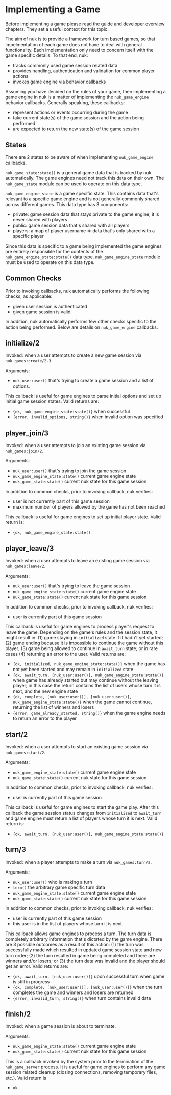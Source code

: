 Implementing a Game
===================

Before implementing a game please read the [guide](guide.md) and [developer overview](developer-overview.md) chapters. They set a useful context for this topic.

The aim of nuk is to provide a framework for turn based games, so that impelmentation of each game does not have to deal with general functionality. Each implementation only need to concern itself with the game specific details. To that end, nuk:
- tracks commonly used game session related data
- provides handling, authentication and validation for common player actions
- invokes game engine via behavior callbacks

Assuming you have decided on the rules of your game, then implementing a game engine in nuk is a matter of implementing the `nuk_game_engine` behavior callbacks. Generally speaking, these callbacks:
- represent actions or events occurring during the game
- take current state(s) of the game session and the action being performed
- are expected to return the new state(s) of the game session

States
------

There are 2 states to be aware of when implementing `nuk_game_engine` callbacks.

`nuk_game_state:state()` is a general game data that is tracked by nuk automatically. The game engines need not track this data on their own. The `nuk_game_state` module can be used to operate on this data type.

`nuk_game_engine_state` is a game specific state. This contains data that's relevant to a specific game engine and is not generally commonly shared across different games. This data type has 3 components:
- private: game session data that stays private to the game engine; it is never shared with players
- public: game session data that's shared with all players
- players: a map of player username => data that's only shared with a specific player

Since this data is specific to a game being implemented the game engines are entirely responsible for the contents of the `nuk_game_engine_state:state()` data type. `nuk_game_engine_state` module must be used to operate on this data type.

Common Checks
-------------

Prior to invoking callbacks, nuk automatically performs the following checks, as applicable:
- given user session is authenticated
- given game session is valid

In addition, nuk automatically performs few other checks specific to the action being performed. Below are details on `nuk_game_engine` callbacks.

initialize/2
------------

Invoked: when a user attempts to create a new game session via `nuk_games:create/2-3`.

Arguments:
- `nuk_user:user()` that's trying to create a game session and a list of options.

This callback is useful for game engines to parse initial options and set up initial game session states. Valid returns are:
- `{ok, nuk_game_engine_state:state()}` when successful
- `{error, invalid_options, string()}` when invalid option was specified

player_join/3
-------------

Invoked: when a user attempts to join an existing game session via `nuk_games:join/2`.

Arguments:
- `nuk_user:user()` that's trying to join the game session
- `nuk_game_engine_state:state()` current game engine state
- `nuk_game_state:state()` current nuk state for this game session

In addition to common checks, prior to invoking callback, nuk verifies:
- user is not currently part of this game session
- maximum number of players allowed by the game has not been reached

This callback is useful for game engines to set up initial player state. Valid return is:
- `{ok, nuk_game_engine_state:state()`

player_leave/3
--------------

Invoked: when a user attempts to leave an existing game session via `nuk_games:leave/2`.

Arguments:
- `nuk_user:user()` that's trying to leave the game session
- `nuk_game_engine_state:state()` current game engine state
- `nuk_game_state:state()` current nuk state for this game session

In addition to common checks, prior to invoking callback, nuk verifies:
- user is currently part of this game session

This callback is useful for game engines to process player's request to leave the game. Depending on the game's rules and the session state, it might result in: (1) game staying in `initialized` state if it hadn't yet started; (2) game ending because it is impossible to continue the game without this player; (3) game being allowed to continue in `await_turn` state; or in rare cases (4) returning an error to the user. Valid returns are:
- `{ok, initialized, nuk_game_engine_state:state()}` when the game has not yet been started and may remain in `initialized` state
- `{ok, await_turn, [nuk_user:user()], nuk_game_engine_state:state()}` when game has already started but may continue without the leaving player; in this case the return contains the list of users whose turn it is next, and the new engine state
- `{ok, complete, [nuk_user:user()], [nuk_user:user()], nuk_game_engine_state:state()}` when the game cannot continue, returning the list of winners and losers
- `{error, game_already_started, string()}` when the game engine needs to return an error to the player

start/2
-------

Invoked: when a user attempts to start an existing game session via `nuk_games:start/2`.

Arguments:
- `nuk_game_engine_state:state()` current game engine state
- `nuk_game_state:state()` current nuk state for this game session

In addition to common checks, prior to invoking callback, nuk verifies:
- user is currently part of this game session

This callback is useful for game engines to start the game play. After this callback the game session status changes from `initialized` to `await_turn` and game engine must return a list of players whose turn it is next. Valid return is:
- `{ok, await_turn, [nuk_user:user()], nuk_game_engine_state:state()}`

turn/3
------

Invoked: when a player attempts to make a turn via `nuk_games:turn/2`.

Arguments:
- `nuk_user:user()` who is making a turn
- `term()` the arbitrary game specific turn data
- `nuk_game_engine_state:state()` current game engine state
- `nuk_game_state:state()` current nuk state for this game session

In addition to common checks, prior to invoking callback, nuk verifies:
- user is currently part of this game session
- this user is in the list of players whose turn it is next

This callback allows game engines to process a turn. The turn data is completely arbitrary information that's dictated by the game engine. There are 3 possible outcomes as a result of this action: (1) the turn was successfully made which resulted in updated game session state and new turn order; (2) the turn resulted in game being completed and there are winners and/or losers; or (3) the turn data was invalid and the player should get an error. Valid returns are:
- `{ok, await_turn, [nuk_user:user()]}` upon successful turn when game is still in progress
- `{ok, complete, [nuk_user:user()], [nuk_user:user()]}` when the turn completes the game and winners and losers are returned
- `{error, invalid_turn, string()}` when turn contains invalid data

finish/2
--------

Invoked: when a game session is about to terminate.

Arguments:
- `nuk_game_engine_state:state()` current game engine state
- `nuk_game_state:state()` current nuk state for this game session

This is a callback invoked by the system prior to the termination of the `nuk_game_server` process. It is useful for game engines to perform any game session related cleanup (closing connections, removing temporary files, etc.). Valid return is
- `ok`
